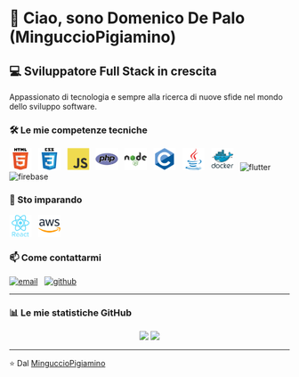 # 👋 Ciao, sono Domenico De Palo (MinguccioPigiamino)

## 💻 Sviluppatore Full Stack in crescita

Appassionato di tecnologia e sempre alla ricerca di nuove sfide nel mondo dello sviluppo software.

### 🛠️ Le mie competenze tecniche

<p align="left">
<img src="https://raw.githubusercontent.com/devicons/devicon/master/icons/html5/html5-original-wordmark.svg" alt="html5" width="40" height="40"/>&nbsp;&nbsp;
<img src="https://raw.githubusercontent.com/devicons/devicon/master/icons/css3/css3-original-wordmark.svg" alt="css3" width="40" height="40"/>&nbsp;&nbsp;
<img src="https://raw.githubusercontent.com/devicons/devicon/master/icons/javascript/javascript-original.svg" alt="javascript" width="40" height="40"/>&nbsp;&nbsp;
<img src="https://raw.githubusercontent.com/devicons/devicon/master/icons/php/php-original.svg" alt="php" width="40" height="40"/>&nbsp;&nbsp;
<img src="https://raw.githubusercontent.com/devicons/devicon/master/icons/nodejs/nodejs-original-wordmark.svg" alt="nodejs" width="40" height="40"/>&nbsp;&nbsp;
<img src="https://raw.githubusercontent.com/devicons/devicon/master/icons/c/c-original.svg" alt="c" width="40" height="40"/>&nbsp;&nbsp;
<img src="https://raw.githubusercontent.com/devicons/devicon/master/icons/java/java-original.svg" alt="java" width="40" height="40"/>&nbsp;&nbsp;
<img src="https://raw.githubusercontent.com/devicons/devicon/master/icons/docker/docker-original-wordmark.svg" alt="docker" width="40" height="40"/>&nbsp;&nbsp;
<img src="https://www.vectorlogo.zone/logos/flutterio/flutterio-icon.svg" alt="flutter" width="40" height="40"/>&nbsp;&nbsp;
<img src="https://www.vectorlogo.zone/logos/firebase/firebase-icon.svg" alt="firebase" width="40" height="40"/>
</p>

### 🌱 Sto imparando

<p align="left">
<img src="https://raw.githubusercontent.com/devicons/devicon/master/icons/react/react-original-wordmark.svg" alt="react" width="40" height="40"/>&nbsp;&nbsp;
<img src="https://raw.githubusercontent.com/devicons/devicon/master/icons/amazonwebservices/amazonwebservices-original-wordmark.svg" alt="aws" width="40" height="40"/>
</p>

### 📫 Come contattarmi

<p align="left">
<a href="mailto:domenico.dpd02@gmail.com" target="_blank"><img align="center" src="https://raw.githubusercontent.com/simple-icons/simple-icons/develop/icons/maildotru.svg" alt="email" height="30" width="40" /></a>&nbsp;&nbsp;
<a href="https://github.com/MinguccioPigiamino" target="_blank"><img align="center" src="https://raw.githubusercontent.com/simple-icons/simple-icons/develop/icons/github.svg" alt="github" height="30" width="40" /></a>
</p>

---

### 📊 Le mie statistiche GitHub

<p align="center">
  <img height="180em" src="https://github-readme-stats.vercel.app/api?username=MinguccioPigiamino&show_icons=true&theme=radical"/>
  <img height="180em" src="https://github-readme-stats.vercel.app/api/top-langs/?username=MinguccioPigiamino&layout=compact&theme=radical"/>
</p>

---

⭐️ Dal [MinguccioPigiamino](https://github.com/MinguccioPigiamino)
